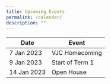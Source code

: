 ```yaml
---
title: Upcoming Events
permalink: /calendar/
description: ""
---
```

| Date | Event |
| --- | --- |
| 7 Jan 2023 | VJC Homecoming |
| 9 Jan 2023 | Start of Term 1 |
| 14 Jan 2023 | Open House |